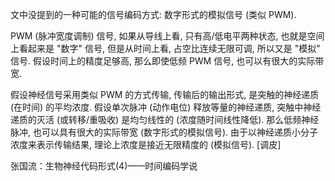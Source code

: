 文中没提到的一种可能的信号编码方式: 数字形式的模拟信号 (类似 PWM).

PWM (脉冲宽度调制) 信号, 如果从导线上看, 只有高/低电平两种状态, 也就是空间上看起来是 "数字" 信号, 但是从时间上看, 占空比连续无限可调, 所以又是 "模拟" 信号. 假设时间上的精度足够高, 那么即使低频 PWM 信号, 也可以有很大的实际带宽.

假设神经信号采用类似 PWM 的方式传输, 传输后的输出形式, 是突触的神经递质 (在时间) 的平均浓度. 假设单次脉冲 (动作电位) 释放等量的神经递质, 突触中神经递质的灭活 (或转移/重吸收) 是均匀线性的 (浓度随时间线性降低). 那么低频神经脉冲, 也可以具有很大的实际带宽 (数字形式的模拟信号). 由于以神经递质小分子浓度来表示传输结果, 理论上浓度是接近无限精度的 (模拟信号). [调皮]

张国流：生物神经代码形式(4)——时间编码学说
